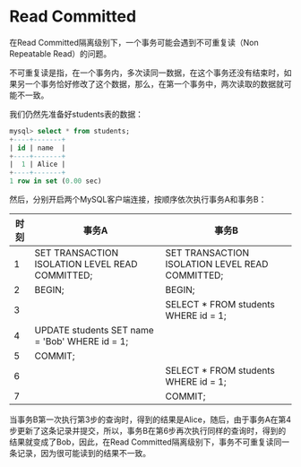 # Read Committed

在Read Committed隔离级别下，一个事务可能会遇到不可重复读（Non Repeatable Read）的问题。

不可重复读是指，在一个事务内，多次读同一数据，在这个事务还没有结束时，如果另一个事务恰好修改了这个数据，那么，在第一个事务中，两次读取的数据就可能不一致。

我们仍然先准备好students表的数据：
```sql
mysql> select * from students;
+----+-------+
| id | name  |
+----+-------+
|  1 | Alice |
+----+-------+
1 row in set (0.00 sec)
```
然后，分别开启两个MySQL客户端连接，按顺序依次执行事务A和事务B：

|时刻|	事务A	|事务B|
|-|-|-|
|1|	SET TRANSACTION ISOLATION LEVEL READ COMMITTED;	|SET TRANSACTION ISOLATION LEVEL READ COMMITTED;|
|2|	BEGIN;|	BEGIN;|
|3|		|SELECT * FROM students WHERE id = 1;|
|4|	UPDATE students SET name = 'Bob' WHERE id = 1;	||
|5|	COMMIT;	||
|6|		|SELECT * FROM students WHERE id = 1;|
|7|		|COMMIT;|

当事务B第一次执行第3步的查询时，得到的结果是Alice，随后，由于事务A在第4步更新了这条记录并提交，所以，事务B在第6步再次执行同样的查询时，得到的结果就变成了Bob，因此，在Read Committed隔离级别下，事务不可重复读同一条记录，因为很可能读到的结果不一致。